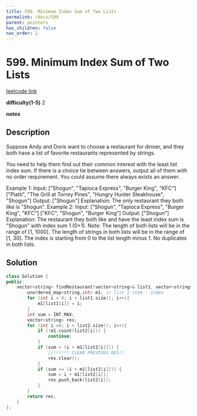 ```yaml
---
title: 599. Minimum Index Sum of Two Lists
permalink: /docs/599
parent: pointers
has_children: false
nav_order: 2
---
```

# 599. Minimum Index Sum of Two Lists
[leetcode link](https://leetcode.com/problems/minimum-index-sum-of-two-lists/)

**difficulty(1-5)** 
2

**notes**   


## Description
Suppose Andy and Doris want to choose a restaurant for dinner, and they both have a list of favorite restaurants represented by strings.

You need to help them find out their common interest with the least list index sum. If there is a choice tie between answers, output all of them with no order requirement. You could assume there always exists an answer.

Example 1:
Input:
["Shogun", "Tapioca Express", "Burger King", "KFC"]
["Piatti", "The Grill at Torrey Pines", "Hungry Hunter Steakhouse", "Shogun"]
Output: ["Shogun"]
Explanation: The only restaurant they both like is "Shogun".
Example 2:
Input:
["Shogun", "Tapioca Express", "Burger King", "KFC"]
["KFC", "Shogun", "Burger King"]
Output: ["Shogun"]
Explanation: The restaurant they both like and have the least index sum is "Shogun" with index sum 1 (0+1).
Note:
The length of both lists will be in the range of [1, 1000].
The length of strings in both lists will be in the range of [1, 30].
The index is starting from 0 to the list length minus 1.
No duplicates in both lists.

## Solution
```c++
class Solution {
public:
    vector<string> findRestaurant(vector<string>& list1, vector<string>& list2) {
        unordered_map<string,int> m1; // list 1 item - index
        for (int i = 0; i < list1.size(); i++){
            m1[list1[i]] = i;
        }
        int sum = INT_MAX;
        vector<string> res;
        for (int i =0; i < list2.size(); i++){
            if (!m1.count(list2[i])) {
                continue;
            }
            if (sum > (i + m1[list2[i]])) {
                //!!!!!! CLEAR PREVIOUS RES!!
                res.clear(); 
            }
            if (sum >= (i + m1[list2[i]])) {
                sum = i + m1[list2[i]];
                res.push_back(list2[i]);
            }
        }
        return res;
    }
};
```

<!-- 
Default label
{: .label }

Blue label
{: .label .label-blue }

Stable
{: .label .label-green }

New release
{: .label .label-purple }

Coming soon
{: .label .label-yellow }

Deprecated
{: .label .label-red } -->
